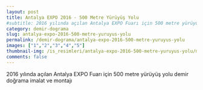```yaml
---
layout: post
title: Antalya EXPO 2016 - 500 Metre Yürüyüş Yolu
#subtitle: 2016 yılında açılan Antalya EXPO Fuarı için 500 metre yürüyüş yolu demir doğrama imalat ve montajı
category: demir-dograma
slug: antalya-expo-2016-500-metre-yuruyus-yolu
permalink: /demir-dograma/antalya-expo-2016-500-metre-yuruyus-yolu
images: ["1","2","3","4","5"]
thumbnail-img: /is_resimleri/antalya-expo-2016-500-metre-yuruyus-yolu/mini/3.jpg
comments: false
---
```


2016 yılında açılan Antalya EXPO Fuarı için 500 metre yürüyüş yolu demir doğrama imalat ve montajı
